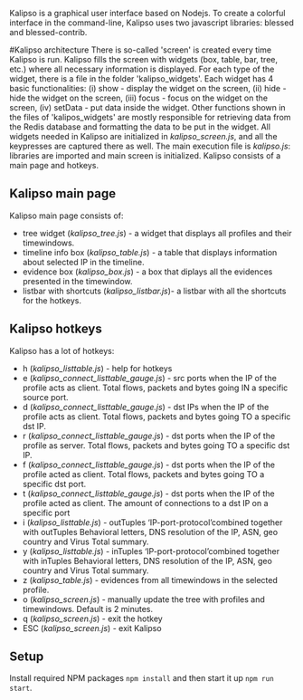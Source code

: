 Kalipso is a graphical user interface based on Nodejs. To create a colorful interface 
in the command-line, Kalipso uses two javascript libraries: blessed and blessed-contrib. 

#Kalipso architecture
There is so-called 'screen' is created every time Kalipso is run. Kalipso fills the screen with
widgets (box, table, bar, tree, etc.) where all necessary information is displayed. For each type
of the widget, there is a file in the folder 'kalipso_widgets'. Each widget has 4 basic functionalities:
(i) show - display the widget on the screen, (ii) hide - hide the widget on the screen, (iii) 
focus - focus on the widget on the screen, (iv) setData - put data inside the widget. Other functions
shown in the files of 'kalipos_widgets' are mostly responsible for retrieving data from the
Redis database and formatting the data to be put in the widget. All widgets needed in Kalipso
are initialized in *kalipso_screen.js*, and all the keypresses are captured there as well.
The main execution file is *kalipso.js*: libraries are imported and main screen is initialized.
Kalipso consists of a main page and hotkeys. 
 
## Kalipso main page
Kalipso main page consists of:

- tree widget (*kalipso_tree.js*) -  a widget that displays all profiles and
 their timewindows.
- timeline info box (*kalipso_table.js*) - a table that displays information about selected IP in the timeline.
- evidence box (*kalipso_box.js*) - a box that diplays all the evidences presented in the timewindow.
- listbar with shortcuts (*kalipso_listbar.js*)- a listbar with all the shortcuts for the hotkeys.

## Kalipso hotkeys
Kalipso has a lot of hotkeys:
- h (*kalipso_listtable.js*) - help for hotkeys
- e (*kalipso_connect_listtable_gauge.js*)  - src ports when the IP of the profile acts as client.
 Total flows, packets and bytes going IN a specific source port.
- d (*kalipso_connect_listtable_gauge.js*) - dst IPs when the IP of the profile acts as client. 
Total flows, packets and bytes going TO a specific dst IP.
- r (*kalipso_connect_listtable_gauge.js*) - dst ports when the IP of the profile as server. 
Total flows, packets and bytes going TO a specific dst IP.
- f (*kalipso_connect_listtable_gauge.js*) - dst ports when the IP of the profile acted as client.
 Total flows, packets and bytes going TO a specific dst port.
- t  (*kalipso_connect_listtable_gauge.js*) - dst ports when the IP of the profile acted  as client. 
The amount of connections to a dst IP on a specific port 
- i (*kalipso_listtable.js*) - outTuples ‘IP-port-protocol’combined together with outTuples
 Behavioral letters, DNS resolution  of the IP, ASN, geo country and 
 Virus Total summary.
- y (*kalipso_listtable.js*) - inTuples ‘IP-port-protocol’combined together with inTuples 
Behavioral letters, DNS resolution  of the IP, ASN, 
geo country and Virus Total summary.
- z (*kalipso_table.js*) - evidences from all timewindows in the selected profile.
- o (*kalipso_screen.js*) - manually update the tree with profiles and timewindows. Default is 2 minutes. 
- q (*kalipso_screen.js*) - exit the hotkey
- ESC (*kalipso_screen.js*) - exit Kalipso
  
## Setup
Install required NPM packages `npm install` and then start it up `npm run start`.